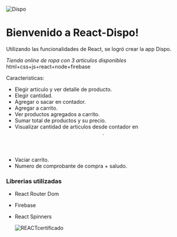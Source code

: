 ![Dispo](https://user-images.githubusercontent.com/82520303/216210992-7c7e3958-d717-4549-be86-c6855c642784.jpg)
# **Bienvenido a React-Dispo!**

Utilizando las funcionalidades de React, se logró crear la app Dispo.

*Tienda online de ropa con 3 articulos disponibles*
html+css+js+react+node+firebase

Caracteristicas:
- Elegir articulo y ver detalle de producto.
- Elegir cantidad.
- Agregar o sacar en contador.
- Agregar a carrito.
- Ver productos agregados a carrito.
- Sumar total de productos y su precio.
- Visualizar cantidad de articulos desde contador en <header>.
- Vaciar carrito.
- Numero de comprobante de compra + saludo.

### Librerias utilizadas

- React Router Dom
- Firebase
- React Spinners
  
  ![REACTcertificado](https://user-images.githubusercontent.com/82520303/216211010-7b753a63-5581-4cda-97a3-751ce1fb0700.jpg)
